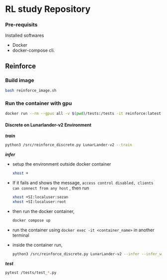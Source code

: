 # RL study Repository

### Pre-requisits
Installed softwares
- Docker
- docker-compose cli.

## Reinforce

### Build image
```sh
bash reinforce_image.sh
```
### Run the container with gpu
```sh
docker run --rm --gpus all -v $(pwd)/tests:/tests -it reinforce:latest 
```

#### Discrete on Lunarlander-v2 Environment
***train***
```sh
python3 /src/reinforce_discrete.py LunarLander-v2 --train 
```
***infer***
- setup the environment outside docker container
    ```sh
    xhost +

    ```
- If it fails and shows the message, `access control disabled, clients can connect from any host`  , then run 
    ```sh
    xhost +SI:localuser:sezan
    xhost +SI:localuser:root
    ```

- then run the docker container,
    ```sh
    docker compose up
    ```
- run the container using `docker exec -it <container_name>` in another terminal 
- inside the container run,

    ```sh
    python3 /src/reinforce_discrete.py LunarLander-v2 --infer --infer_weight /path/to/saved/weight
    ```
***test***
```sh
pytest /tests/test_*.py
```
